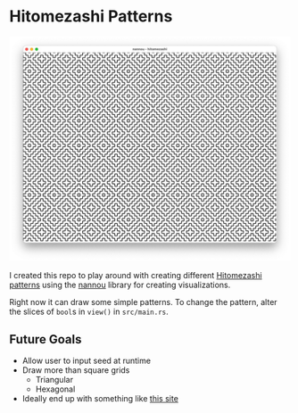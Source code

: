 # Hitomezashi Patterns

![Example of Output](assets/hitomezashi_1.jpg)

I created this repo to play around with creating different [Hitomezashi patterns](https://www.youtube.com/watch?v=JbfhzlMk2eY) using the [nannou](https://github.com/nannou-org/nannou) library for creating visualizations.

Right now it can draw some simple patterns. To change the pattern, alter the slices of `bool`s in `view()` in `src/main.rs`.

## Future Goals
- Allow user to input seed at runtime
- Draw more than square grids
    - Triangular
    - Hexagonal
- Ideally end up with something like [this site](https://hitomezashi.com)
